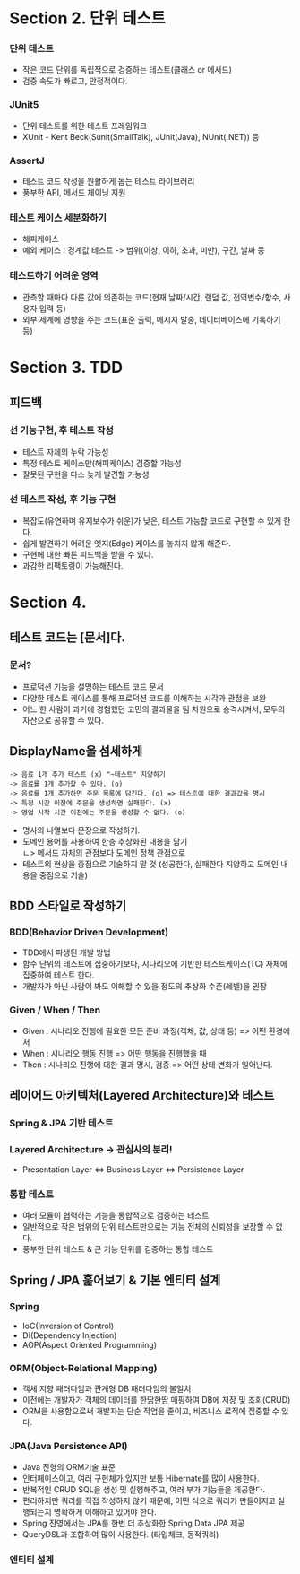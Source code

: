 # Section 2. 단위 테스트
### 단위 테스트
- 작은 코드 단위를 독립적으로 겅증하는 테스트(클래스 or 메서드)
- 검증 속도가 빠르고, 안정적이다.

### JUnit5
- 단위 테스트를 위한 테스트 프레임워크
- XUnit - Kent Beck(Sunit(SmallTalk), JUnit(Java), NUnit(.NET)) 등

### AssertJ
- 테스트 코드 작성을 원활하게 돕는 테스트 라이브러리
- 풍부한 API, 메서드 체이닝 지원

### 테스트 케이스 세분화하기
- 해피케이스
- 예외 케이스 : 경계값 테스트 -> 범위(이상, 이하, 초과, 미만), 구간, 날짜 등

### 테스트하기 어려운 영역
- 관측할 때마다 다른 값에 의존하는 코드(현재 날짜/시간, 랜덤 값, 전역변수/함수, 사용자 입력 등)
- 외부 세계에 영향을 주는 코드(표준 출력, 메시지 발송, 데이터베이스에 기록하기 등)

# Section 3. TDD
## 피드백
### 선 기능구현, 후 테스트 작성
- 테스트 자체의 누락 가능성
- 특정 테스트 케이스만(해피케이스) 검증할 가능성
- 잘못된 구현을 다소 늦게 발견할 가능성

### 선 테스트 작성, 후 기능 구현
- 복잡도(유연하며 유지보수가 쉬운)가 낮은, 테스트 가능할 코드로 구현할 수 있게 한다.
- 쉽게 발견하기 어려운 엣지(Edge) 케이스를 놓치지 않게 해준다.
- 구현에 대한 빠른 피드백을 받을 수 있다.
- 과감한 리팩토링이 가능해진다.

# Section 4.
## 테스트 코드는 [**문서**]다.
### 문서?
- 프로덕션 기능을 설명하는 테스트 코드 문서
- 다양한 테스트 케이스를 통해 프로덕션 코드를 이해하는 시각과 관점을 보완
- 어느 한 사람이 과거에 경험했던 고민의 결과물을 팀 차원으로 승격시켜서, 모두의 자산으로 공유할 수 있다.

## DisplayName을 섬세하게
    -> 음료 1개 추가 테스트 (x) "~테스트" 지양하기
    -> 음료를 1개 추가할 수 있다. (o)
    -> 음료를 1개 추가하면 주문 목록에 담긴다. (o) => 테스트에 대한 결과값을 명시
    -> 특정 시간 이전에 주문을 생성하면 실패한다. (x)
    -> 영업 시작 시간 이전에는 주문을 생성할 수 없다. (o)
- 명사의 나열보다 문장으로 작성하기.
- 도메인 용어를 사용하여 한층 추상화된 내용을 담기 <br>
 ㄴ> 메서드 자체의 관점보다 도메인 정책 관점으로 <br>
- 테스트의 현상을 중점으로 기술하지 말 것 (성공한다, 실패한다 지양하고 도메인 내용을 중점으로 기술)

## BDD 스타일로 작성하기
### BDD(Behavior Driven Development)
- TDD에서 파생된 개발 방법
- 함수 단위의 테스트에 집중하기보다, 시나리오에 기반한 테스트케이스(TC) 자체에 집중하여 테스트 한다.
- 개발자가 아닌 사람이 봐도 이해할 수 있을 정도의 추상화 수준(레벨)을 권장

### Given / When / Then
- Given : 시나리오 진행에 필요한 모든 준비 과정(객체, 값, 상태 등) => 어떤 환경에서
- When : 시나리오 행동 진행 => 어떤 행동을 진행했을 때
- Then : 시나리오 진행에 대한 결과 명시, 검증 => 어떤 상태 변화가 일어난다.

## 레이어드 아키텍처(Layered Architecture)와 테스트
### Spring & JPA 기반 테스트
### Layered Architecture -> 관심사의 분리!
- Presentation Layer <=> Business Layer <=> Persistence Layer

### 통합 테스트
- 여러 모듈이 협력하는 기능을 통합적으로 검증하는 테스트
- 일반적으로 작은 범위의 단위 테스트만으로는 기능 전체의 신뢰성을 보장할 수 없다.
- 풍부한 단위 테스트 & 큰 기능 단위를 검증하는 통합 테스트

## Spring / JPA 훑어보기 & 기본 엔티티 설계
### Spring
- IoC(Inversion of Control)
- DI(Dependency Injection)
- AOP(Aspect Oriented Programming)

### ORM(Object-Relational Mapping)
- 객체 지향 패러다임과 관계형 DB 패러다임의 불일치
- 이전에는 개발자가 객체의 데이터를 한땀한땀 매핑하여 DB에 저장 및 조회(CRUD)
- ORM을 사용함으로써 개발자는 단순 작업을 줄이고, 비즈니스 로직에 집중할 수 있다.

### JPA(Java Persistence API)
- Java 진형의 ORM기술 표준
- 인터페이스이고, 여러 구현체가 있지만 보통 Hibernate를 많이 사용한다.
- 반복적인 CRUD SQL을 생성 및 실행해주고, 여러 부가 기능들을 제공한다.
- 편리하지만 쿼리를 직접 작성하지 않기 때문에, 어떤 식으로 쿼리가 만들어지고 실행되는지 명확하게 이해하고 있어야 한다.
- Spring 진영에서는 JPA를 한번 더 추상화한 Spring Data JPA 제공
- QueryDSL과 조합하여 많이 사용한다. (타입체크, 동적쿼리)

### 엔티티 설계
